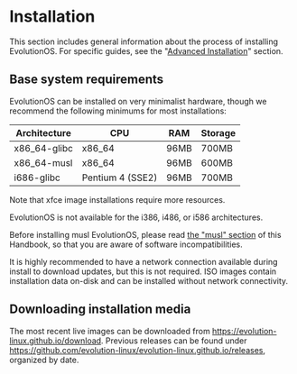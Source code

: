 # Installation

This section includes general information about the process of installing EvolutionOS.
For specific guides, see the "[Advanced Installation](./guides/index.md)"
section.

## Base system requirements

EvolutionOS can be installed on very minimalist hardware, though we recommend the
following minimums for most installations:

| Architecture | CPU              | RAM  | Storage |
|--------------|------------------|------|---------|
| x86_64-glibc | x86_64           | 96MB | 700MB   |
| x86_64-musl  | x86_64           | 96MB | 600MB   |
| i686-glibc   | Pentium 4 (SSE2) | 96MB | 700MB   |

Note that xfce image installations require more resources.

EvolutionOS is not available for the i386, i486, or i586 architectures.

Before installing musl EvolutionOS, please read [the "musl" section](./musl.md) of this
Handbook, so that you are aware of software incompatibilities.

It is highly recommended to have a network connection available during install
to download updates, but this is not required. ISO images contain installation
data on-disk and can be installed without network connectivity.

## Downloading installation media

The most recent live images can be downloaded from
<https://evolution-linux.github.io/download>. Previous releases
can be found under <https://github.com/evolution-linux/evolution-linux.github.io/releases>, organized by
date.
